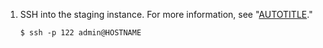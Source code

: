 1. SSH into the staging instance. For more information, see "[AUTOTITLE](/admin/configuration/configuring-your-enterprise/accessing-the-administrative-shell-ssh)."

   ```shell copy
   $ ssh -p 122 admin@HOSTNAME
   ```

